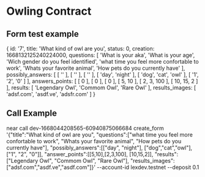 # Owling Contract

## Form test example 


{
  id: '7',
  title: 'What kind of owl are you',
  status: 0,
  creation: 1668132125240224000,
  questions: [
    'What is your aka',
    'What is your age',
    'Wich gender do you feel identified',
    'what time you feel more confortable to work',
    'Whats your favorite animal',
    'How pets do you currently have'
  ],
  possibly_answers: [
    [ '' ],
    [ '' ],
    [ '' ],
    [ 'day', 'night' ],
    [ 'dog', 'cat', 'owl' ],
    [ '1', '2', '0' ]
  ],
  answers_points: [ [ 0 ], [ 0 ], [ 0 ], [ 5, 10 ], [ 2, 3, 100 ], [ 10, 15, 2 ] ],
  results: [ 'Legendary Owl', 'Commom Owl', 'Rare Owl' ],
  results_images: [ 'adsf.com', 'asdf.ve', 'adsfr.com' ]
}

## Call Example 


near call dev-1668044208565-60940875066684 create_form '{"title":"What kind of owl are you", "questions":["what time you feel more confortable to work", "Whats your favorite animal", "How pets do you currently have"], "possibly_answers":[["day", "night"], ["dog","cat","owl"], ["1", "2", "0"]], "answer_points":[[5,10],[2,3,100], [10,15,2]], "results":["Legendary Owl", "Commom Owl", "Rare Owl"], "results_images":["adsf.com","asdf.ve","asdf.com"]}' --account-id lexdev.testnet --deposit 0.1

